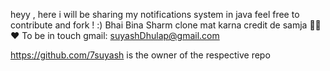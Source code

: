heyy , here i will be sharing my notifications system in java 
feel free to contribute and fork ! :)
Bhai Bina Sharm clone mat karna credit de samja 🥹🥹♥️ 
To be in touch gmail: suyashDhulap@gmail.com








https://github.com/7suyash is the owner of the respective repo
